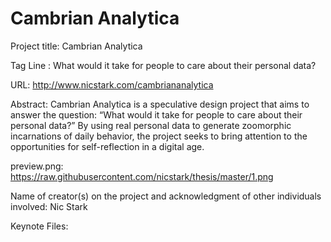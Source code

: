 ﻿# Cambrian Analytica

Project title: Cambrian Analytica

Tag Line : What would it take for people to care about their personal data?

URL: http://www.nicstark.com/cambriananalytica

Abstract:
Cambrian Analytica is a speculative design project that aims to answer the question:
“What would it take for people to care about their personal data?”
By using real personal data to generate zoomorphic incarnations of daily behavior, the project seeks to bring attention to the opportunities for self-reflection in a digital age.

preview.png:
https://raw.githubusercontent.com/nicstark/thesis/master/1.png

Name of creator(s) on the project and acknowledgment of other individuals involved: Nic Stark


Keynote Files: 

